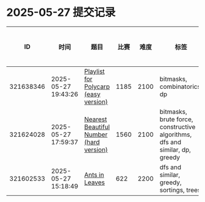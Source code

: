 # 2025-05-27 提交记录

 | ID | 时间 | 题目 | 比赛 | 难度 | 标签 | 结果 | 测试用例 | 运行时间 | 内存消耗 |
 |----|------|-----|-----|------|-----|------|---------|--------|----------|
 | 321638346 | 2025-05-27  19:43:26 | [Playlist for Polycarp (easy version)](https://codeforces.com/problemset/problem/1185/G1) | 1185 | 2100 | bitmasks, combinatorics, dp | TESTING | 8 | 0ms | 0KB |
 | 321624028 | 2025-05-27  17:59:37 | [Nearest Beautiful Number (hard version)](https://codeforces.com/problemset/problem/1560/F2) | 1560 | 2100 | bitmasks, brute force, constructive algorithms, dfs and similar, dp, greedy | OK | 34 | 140ms | 0KB |
 | 321602533 | 2025-05-27  15:18:49 | [Ants in Leaves](https://codeforces.com/problemset/problem/622/E) | 622 | 2200 | dfs and similar, greedy, sortings, trees | OK | 33 | 890ms | 55800KB |